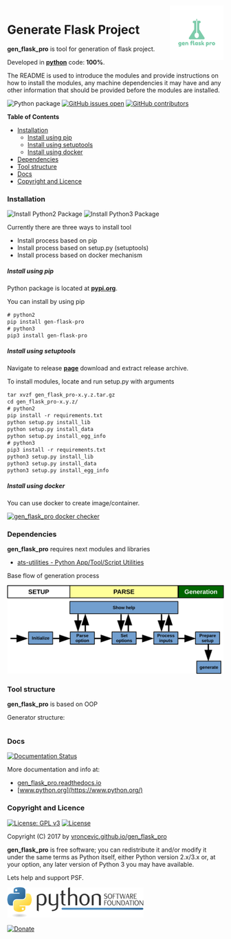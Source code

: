 <img align="right" src="https://raw.githubusercontent.com/vroncevic/gen_flask_pro/dev/docs/gen_flask_pro_logo.png" width="25%">

# Generate Flask Project

**gen_flask_pro** is tool for generation of flask project.

Developed in **[python](https://www.python.org/)** code: **100%**.

The README is used to introduce the modules and provide instructions on
how to install the modules, any machine dependencies it may have and any
other information that should be provided before the modules are installed.

![Python package](https://github.com/vroncevic/gen_flask_pro/workflows/Python%20package%20gen_flask_pro/badge.svg?branch=master) [![GitHub issues open](https://img.shields.io/github/issues/vroncevic/gen_flask_pro.svg)](https://github.com/vroncevic/gen_flask_pro/issues) [![GitHub contributors](https://img.shields.io/github/contributors/vroncevic/gen_flask_pro.svg)](https://github.com/vroncevic/gen_flask_pro/graphs/contributors)

<!-- START doctoc generated TOC please keep comment here to allow auto update -->
<!-- DON'T EDIT THIS SECTION, INSTEAD RE-RUN doctoc TO UPDATE -->
**Table of Contents**

- [Installation](#installation)
    - [Install using pip](#install-using-pip)
    - [Install using setuptools](#install-using-setuptools)
    - [Install using docker](#install-using-docker)
- [Dependencies](#dependencies)
- [Tool structure](#tool-structure)
- [Docs](#docs)
- [Copyright and Licence](#copyright-and-licence)

<!-- END doctoc generated TOC please keep comment here to allow auto update -->

### Installation

![Install Python2 Package](https://github.com/vroncevic/gen_flask_pro/workflows/Install%20Python2%20Package%20gen_flask_pro/badge.svg?branch=master) ![Install Python3 Package](https://github.com/vroncevic/gen_flask_pro/workflows/Install%20Python3%20Package%20gen_flask_pro/badge.svg?branch=master)

Currently there are three ways to install tool
* Install process based on pip
* Install process based on setup.py (setuptools)
* Install process based on docker mechanism

##### Install using pip

Python package is located at **[pypi.org](https://pypi.org/project/gen-flask-pro/)**.

You can install by using pip
```
# python2
pip install gen-flask-pro
# python3
pip3 install gen-flask-pro
```

##### Install using setuptools

Navigate to release **[page](https://github.com/vroncevic/gen_flask_pro/releases/)** download and extract release archive.

To install modules, locate and run setup.py with arguments
```
tar xvzf gen_flask_pro-x.y.z.tar.gz
cd gen_flask_pro-x.y.z/
# python2
pip install -r requirements.txt
python setup.py install_lib
python setup.py install_data
python setup.py install_egg_info
# python3
pip3 install -r requirements.txt
python3 setup.py install_lib
python3 setup.py install_data
python3 setup.py install_egg_info
```

##### Install using docker

You can use docker to create image/container.

[![gen_flask_pro docker checker](https://github.com/vroncevic/gen_flask_pro/workflows/gen_flask_pro%20docker%20checker/badge.svg)](https://github.com/vroncevic/gen_flask_pro/actions?query=workflow%3A%22gen_flask_pro+docker+checker%22)

### Dependencies

**gen_flask_pro** requires next modules and libraries

* [ats-utilities - Python App/Tool/Script Utilities](https://vroncevic.github.io/ats_utilities)

Base flow of generation process

![alt tag](https://raw.githubusercontent.com/vroncevic/gen_flask_pro/dev/docs/gen_flask_pro_flow.png)

### Tool structure

**gen_flask_pro** is based on OOP

Generator structure:

```

```

### Docs

[![Documentation Status](https://readthedocs.org/projects/gen_flask_pro/badge/?version=latest)](https://gen_flask_pro.readthedocs.io/projects/gen_flask_pro/en/latest/?badge=latest)

More documentation and info at:
* [gen_flask_pro.readthedocs.io](https://gen_flask_pro.readthedocs.io/en/latest/)
* [www.python.org](https://www.python.org/)

### Copyright and Licence

[![License: GPL v3](https://img.shields.io/badge/License-GPLv3-blue.svg)](https://www.gnu.org/licenses/gpl-3.0) [![License](https://img.shields.io/badge/License-Apache%202.0-blue.svg)](https://opensource.org/licenses/Apache-2.0)

Copyright (C) 2017 by [vroncevic.github.io/gen_flask_pro](https://vroncevic.github.io/gen_flask_pro)

**gen_flask_pro** is free software; you can redistribute it and/or modify
it under the same terms as Python itself, either Python version 2.x/3.x or,
at your option, any later version of Python 3 you may have available.

Lets help and support PSF.

[![Python Software Foundation](https://raw.githubusercontent.com/vroncevic/gen_flask_pro/dev/docs/psf-logo-alpha.png)](https://www.python.org/psf/)

[![Donate](https://www.paypalobjects.com/en_US/i/btn/btn_donateCC_LG.gif)](https://psfmember.org/index.php?q=civicrm/contribute/transact&reset=1&id=2)

